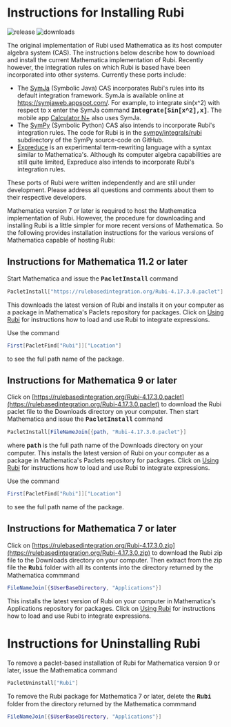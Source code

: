 # Instructions for Installing Rubi

![release](https://img.shields.io/github/release/rulebasedintegration/rubi.svg?longCache=true&style=for-the-badge) ![downloads](https://img.shields.io/github/downloads/rulebasedintegration/rubi/total.svg?longCache=true&style=for-the-badge)

The original implementation of Rubi used Mathematica as its host computer algebra system (CAS).
The instructions below describe how to download and install the current Mathematica implementation of Rubi.
Recently however, the integration rules on which Rubi is based have been incorporated into other systems.
Currently these ports include:

* The [SymJa](https://github.com/axkr/symja_android_library) (Symbolic Java) CAS incorporates Rubi's rules into its default integration framework. SymJa is available online at https://symjaweb.appspot.com/. For example, to integrate sin(x^2) with respect to x enter the SymJa command **<font face="courier">Integrate[Sin[x^2],x]</font>**. The mobile app [Calculator N+](https://play.google.com/store/apps/details?id=com.duy.calculator.free) also uses SymJa.
* The [SymPy](https://www.sympy.org/en/index.html) (Symbolic Python) CAS also intends to incorporate Rubi's integration rules. The code for Rubi is in the [sympy/integrals/rubi](https://github.com/sympy/sympy/tree/master/sympy/integrals/rubi) subdirectory of the SymPy source-code on GitHub.
* [Expreduce](https://github.com/corywalker/expreduce) is an experimental term-rewriting language with a syntax similar to Mathematica's. Although its computer algebra capabilities are still quite limited, Expreduce also intends to incorporate Rubi's integration rules.

These ports of Rubi were written independently and are still under development.
Please address all questions and comments about them to their respective developers.

Mathematica version 7 or later is required to host the Mathematica implementation of Rubi.
However, the procedure for downloading and installing Rubi is a little simpler for more recent versions of Mathematica.
So the following provides installation instructions for the various versions of Mathematica capable of hosting Rubi: 

## Instructions for Mathematica 11.2 or later

Start Mathematica and issue the **<font face="courier">PacletInstall</font>** command

```mathematica
PacletInstall["https://rulebasedintegration.org/Rubi-4.17.3.0.paclet"]
```

This downloads the latest version of Rubi and installs it on your computer as a package in Mathematica's Paclets repository for packages.
Click on [Using Rubi](https://rulebasedintegration.org/usingRubi.html) for instructions how to load and use Rubi to integrate expressions.

Use the command

```mathematica
First[PacletFind["Rubi"]]["Location"]
```
to see the full path name of the package.


## Instructions for Mathematica 9 or later 

Click on [https://rulebasedintegration.org/Rubi-4.17.3.0.paclet](https://rulebasedintegration.org/Rubi-4.17.3.0.paclet)
to download the Rubi paclet file to the Downloads directory on your computer.
Then start Mathematica and issue the **<font face="courier">PacletInstall</font>** command

```mathematica
PacletInstall[FileNameJoin[{path, "Rubi-4.17.3.0.paclet"}]
```

where **<font face="courier">path</font>** is the full path name of the Downloads directory on your computer.
This installs the latest version of Rubi on your computer as a package in Mathematica's Paclets repository for packages.
Click on [Using Rubi](https://rulebasedintegration.org/usingRubi.html) for instructions how to load and use Rubi to integrate expressions.

Use the command

```mathematica
First[PacletFind["Rubi"]]["Location"]
```

to see the full path name of the package.


## Instructions for Mathematica 7 or later

Click on [https://rulebasedintegration.org/Rubi-4.17.3.0.zip](https://rulebasedintegration.org/Rubi-4.17.3.0.zip) to download the Rubi zip
file to the Downloads directory on your computer.
Then extract from the zip file the **<font face="courier">Rubi</font>** folder with all its contents into the directory returned by the Mathematica commmand

```mathematica
FileNameJoin[{$UserBaseDirectory, "Applications"}]
```

This installs the latest version of Rubi on your computer in Mathematica's Applications repository for packages.
Click on [Using Rubi](https://rulebasedintegration.org/usingRubi.html) for instructions how to load and use Rubi to integrate expressions.


# Instructions for Uninstalling Rubi

To remove a paclet-based installation of Rubi for Mathematica version 9 or later, issue the Mathematica command

```mathematica
PacletUninstall["Rubi"]
```

To remove the Rubi package for Mathematica 7 or later, delete the **<font face="courier">Rubi</font>** folder from the directory returned by the Mathematica commmand

```mathematica
FileNameJoin[{$UserBaseDirectory, "Applications"}]
```

